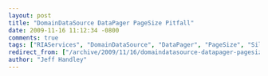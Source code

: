 ```yaml
---
layout: post
title: "DomainDataSource DataPager PageSize Pitfall"
date: 2009-11-16 11:12:34 -0800
comments: true
tags: ["RIAServices", "DomainDataSource", "DataPager", "PageSize", "Silverlight"]
redirect_from: ["/archive/2009/11/16/domaindatasource-datapager-pagesize-pitfall.aspx/"]
author: "Jeff Handley"
---
```



